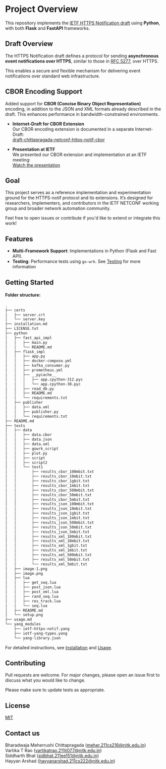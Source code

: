 # Project Overview

This repository implements the [IETF HTTPS Notification draft](https://datatracker.ietf.org/doc/draft-ietf-netconf-https-notif/) using **Python**, with both **Flask** and **FastAPI** frameworks.

## Draft Overview

The HTTPS Notification draft defines a protocol for sending **asynchronous event notifications over HTTPS**, similar to those in [RFC 5277](https://datatracker.ietf.org/doc/rfc5277/), over HTTPS. 

This enables a secure and flexible mechanism for delivering event notifications over standard web infrastructure.

## CBOR Encoding Support
  Added support for **CBOR (Concise Binary Object Representation)** encoding, in addition to the JSON and XML formats already described in the draft. This enhances performance in bandwidth-constrained environments.

-  **Internet-Draft for CBOR Extension**  
  Our CBOR encoding extension is documented in a separate Internet-Draft:  
   [draft-chittapragada-netconf-https-notif-cbor](https://datatracker.ietf.org/doc/draft-chittapragada-netconf-https-notif-cbor/)

-  **Presentation at IETF**  
  We presented our CBOR extension and implementation at an IETF meeting:  
  [Watch the presentation](https://youtu.be/VVUIz-OsGbo?t=6371)

##  Goal

This project serves as a reference implementation and experimentation ground for the HTTPS-notif protocol and its extensions. It’s designed for researchers, implementers, and contributors in the IETF NETCONF working group and broader network automation community.



Feel free to open issues or contribute if you'd like to extend or integrate this work!


## Features

- **Multi-Framework Support**: Implementations in Python (Flask and Fast API).
- **Testing**: Performance tests using `go-wrk`. See [Testing](tests/README.md) for more information

## Getting Started

#### Folder structure: 

```bash
.
├── certs
│   ├── server.crt
│   └── server.key
├── installation.md
├── LICENSE.txt
├── python
│   ├── fast_api_impl
│   │   ├── main.py
│   │   └── README.md
│   ├── flask_impl
│   │   ├── app.py
│   │   ├── docker-compose.yml
│   │   ├── kafka_consumer.py
│   │   ├── prometheus.yml
│   │   ├── __pycache__
│   │   │   ├── app.cpython-312.pyc
│   │   │   └── app.cpython-38.pyc
│   │   ├── read_db.py
│   │   ├── README.md
│   │   └── requirements.txt
│   ├── publisher
│   │   ├── data.xml
│   │   ├── publisher.py
│   │   └── requirements.txt
├── README.md
├── tests
│   ├── data
│   │   ├── data.cbor
│   │   ├── data.json
│   │   ├── data.xml
│   │   ├── gowrk_script
│   │   ├── plot.py
│   │   ├── script
│   │   ├── script2
│   │   └── test1
│   │       ├── results_cbor_100mbit.txt
│   │       ├── results_cbor_10mbit.txt
│   │       ├── results_cbor_1gbit.txt
│   │       ├── results_cbor_1mbit.txt
│   │       ├── results_cbor_500mbit.txt
│   │       ├── results_cbor_50mbit.txt
│   │       ├── results_cbor_5mbit.txt
│   │       ├── results_json_100mbit.txt
│   │       ├── results_json_10mbit.txt
│   │       ├── results_json_1gbit.txt
│   │       ├── results_json_1mbit.txt
│   │       ├── results_json_500mbit.txt
│   │       ├── results_json_50mbit.txt
│   │       ├── results_json_5mbit.txt
│   │       ├── results_xml_100mbit.txt
│   │       ├── results_xml_10mbit.txt
│   │       ├── results_xml_1gbit.txt
│   │       ├── results_xml_1mbit.txt
│   │       ├── results_xml_500mbit.txt
│   │       ├── results_xml_50mbit.txt
│   │       └── results_xml_5mbit.txt
│   ├── image-1.png
│   ├── image.png
│   ├── lua
│   │   ├── get_seq.lua
│   │   ├── post_json.lua
│   │   ├── post_xml.lua
│   │   ├── rand_seq.lua
│   │   ├── res_track.lua
│   │   └── seq.lua
│   ├── README.md
│   └── setup.png
├── usage.md
└── yang_modules
    ├── ietf-https-notif.yang
    ├── ietf-yang-types.yang
    └── yang-library.json
```

For detailed instructions, see [Installation](installation.md) and [Usage](usage.md).

## Contributing

Pull requests are welcome. For major changes, please open an issue first
to discuss what you would like to change.

Please make sure to update tests as appropriate.


## License

[MIT](https://choosealicense.com/licenses/mit/)

## Contact us 

Bharadwaja Meherrushi Chittapragada (meher.211cs216@nitk.edu.in) <br>
Vartika T Rao (vartikatrao.211it077@nitk.edu.in) <br>
Siddharth Bhat (sidbhat.211ee151@nitk.edu.in) <br>
Hayyan Arshad (hayyanarshad.211cs222@nitk.edu.in) <br>


